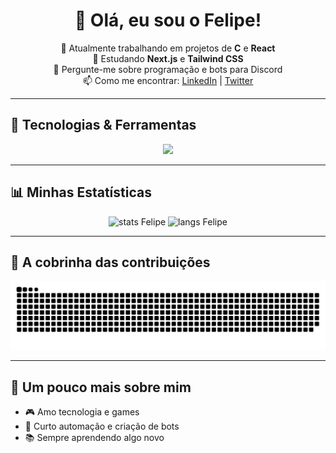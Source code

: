 <h1 align="center">👋 Olá, eu sou o Felipe!</h1>

<p align="center">
  🔭 Atualmente trabalhando em projetos de <b>C</b> e <b>React</b><br>
  🌱 Estudando <b>Next.js</b> e <b>Tailwind CSS</b><br>
  💬 Pergunte-me sobre programação e bots para Discord<br>
  📫 Como me encontrar: <a href="https://www.linkedin.com/">LinkedIn</a> | <a href="https://twitter.com/">Twitter</a>
</p>

---

## 🚀 Tecnologias & Ferramentas

<div align="center">
  <img src="https://skillicons.dev/icons?i=html,css,js,react,nextjs,tailwind,github,git,discord,cpp" />
</div>

---

## 📊 Minhas Estatísticas

<p align="center">
  <img src="https://github-readme-stats.vercel.app/api?username=felipelima-Ti&show_icons=true&theme=radical" alt="stats Felipe" height="160"/>
  <img src="https://github-readme-stats.vercel.app/api/top-langs/?username=felipelima-Ti&layout=compact&theme=radical" alt="langs Felipe" height="160"/>
</p>

---

## 🐍 A cobrinha das contribuições

![Snake animation](https://github.com/felipelima-Ti/felipelima-Ti/blob/output/snake.svg)

---

## 🎉 Um pouco mais sobre mim

- 🎮 Amo tecnologia e games  
- 🤖 Curto automação e criação de bots  
- 📚 Sempre aprendendo algo novo  
